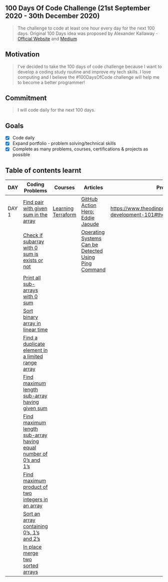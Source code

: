 ## 100 Days Of Code Challenge (21st September 2020 - 30th December 2020)
> The challenge to code at least one hour every day for the next 100 days.
Original 100 Days idea was proposed by Alexander Kallaway - [Official Website](https://www.100daysofcode.com/) and [Medium](https://medium.freecodecamp.org/join-the-100daysofcode-556ddb4579e4)

## Motivation

> I've decided to take the 100 days of code challenge because I want to develop a coding study routine and improve my tech skills. I love computing and I believe the #100DaysOfCode challenge will help me to become a better programmer!

## Commitment
> I will code daily for the next 100 days. 

## Goals

- [x] Code daily
- [x] Expand portfolio - problem solving/technical skills
- [x] Complete as many problems, courses, certifications & projects as possible

## Table of contents learnt

|   DAY   |          Coding Problems          |          Courses          |          Articles          |          Projects          |
|---------|-----------------------------------|---------------------------|----------------------------|----------------------------|
|  DAY 1  | [Find pair with given sum in the array](https://www.techiedelight.com/find-pair-with-given-sum-array/)| [Learning Terraform](https://www.linkedin.com/learning/learning-terraform-2?trk=learning-serp_learning_search-card&upsellOrderOrigin=homepage-learning_learning-search-bar_search-submit) | [GitHub Action Hero: Eddie Jaoude](https://github.blog/2020-08-30-github-action-hero-eddie-jaoude/) | https://www.theodinproject.com/courses/web-development-101#the-basics | 
|         | [Check if subarray with 0 sum is exists or not](https://www.techiedelight.com/check-subarray-with-0-sum-exists-not/)| | [Operating Systems Can be Detected Using Ping Command](https://gbhackers.com/operating-systems-can-be-detected-using-ping-command/) | | 
|         | [Print all sub-arrays with 0 sum](https://www.techiedelight.com/find-sub-array-with-0-sum/)| | | | 
|         | [Sort binary array in linear time](https://www.techiedelight.com/sort-binary-array-linear-time/)| | | | 
|         | [Find a duplicate element in a limited range array](https://www.techiedelight.com/find-duplicate-element-limited-range-array/)| | | | 
|         | [Find maximum length sub-array having given sum](https://www.techiedelight.com/find-maximum-length-sub-array-having-given-sum/)| | | | 
|         | [Find maximum length sub-array having equal number of 0’s and 1’s](https://www.techiedelight.com/find-maximum-length-sub-array-equal-number-0s-1s/)| | | | 
|         | [Find maximum product of two integers in an array](https://www.techiedelight.com/find-maximum-product-two-integers-array/)| | | | 
|         | [Sort an array containing 0’s, 1’s and 2’s](https://www.techiedelight.com/sort-array-containing-0s-1s-2s-dutch-national-flag-problem/)| | | | 
|         | [In place merge two sorted arrays](https://www.techiedelight.com/inplace-merge-two-sorted-arrays/)| | | | 
